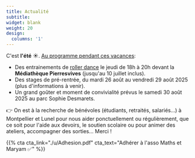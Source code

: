 ```yaml
---
title: Actualité
subtitle:
widget: blank
weight: 20
design:
  columns: '1'
---
```


C'est <b>l'été</b> ☀️. [Au programme pendant ces vacances](https://www.mathsetmaryam.fr/asso/vacances-scolaires/):
* Des entrainements de [roller dance](https://www.mathsetmaryam.fr/c/roller/) le jeudi de 18h à 20h devant la <b>Médiathèque Pierresvives</b> (jusqu'au 10 juillet inclus).
* Des stages de pré-rentrée, du mardi 26 août au vendredi 29 août 2025 (plus d'informations à venir).
* Un grand goûter et moment de convivialité prévus le samedi 30 août 2025 au parc Sophie Desmarets.

<!--
Le [soutien scolaire](https://www.mathsetmaryam.fr/asso/soutien-scolaire-montpellier/) à la <b>Médiathèque Pierresvives</b> reprendra le mercredi 30 avril et le vendredi 9 mai, de 17h à 19h, pour les <b>lycéens</b>. Le [soutien scolaire](https://www.mathsetmaryam.fr/asso/soutien-scolaire-montpellier/) à la <b>Maison Pour Tous Louis Feuillade</b> reprendra le jeudi 15 mai, de 17h à 18h pour les <b>primaires</b> et de 18h à 19h pour les <b>collégiens</b>.

L'association Maths et Maryam est [reconnue d'intérêt général, à caractère éducatif](https://www.mathsetmaryam.fr/u/DGFIP_34_avis_favorable.pdf) par la Direction générale des Finances publiques de l'Hérault. Nous pouvons délivrer des reçus fiscaux à nos donateurs. Vous pouvez nous soutenir sur [Hello Asso](https://www.helloasso.com/associations/maths-et-maryam) 😊.
Aussi, l'association est [lauréate du 1er budget participatif de la ville de Montpellier](https://www.mathsetmaryam.fr/u/BP_Montpellier_avis_favorable.pdf). Merci pour vos votes pour le projet [Roller Dance Montpellier](https://participer.montpellier.fr/budget-participatif/roller-dance-montpellier) et à la ville de Montpellier pour son soutien. Le [contrat d'engagement républicain](https://www.mathsetmaryam.fr/u/BP_Montpellier_contrat_engagement_republicain.pdf) est disponible sur notre site. Merci également à Precy de l'[asso Roll School](https://www.rollschool.net/) pour son soutien à la réalisation du projet. On travaille sur une programmation de [roller danse](https://www..fr/c/roller/) pour l'été 2025.

Enfin, nous avons mis en ligne nos premières [cartes sur le site ign.fr](https://macarte.ign.fr/utilisateur/Association-Maths-et-Maryam_RDjB). Cette [carte des voies de Montpellier Mediterranée Metropole](https://macarte.ign.fr/carte/Y85I3R/Analyse-de-genre-des-voies-de-Montpellier-Mediterranee-Metropole) par exemple fait ressortir le nom de Maryam Mirzakhani à qui nous rendons hommage. Nous avons également produit [une carte pour une chasse au trésor au Lac des Garrigues](https://macarte.ign.fr/carte/i6Lpyy/Chasse-aux-tresors-du-Lac-des-Garrigues) prévue en mai 2025.-->

👉 On est à la recherche de bénévoles (étudiants, retraités, salariés...) à Montpellier et Lunel pour nous aider ponctuellement ou régulièrement, que ce soit pour l'aide aux devoirs, le soutien scolaire ou pour animer des ateliers, accompagner des sorties... Merci !

{{% cta cta_link="./u/Adhesion.pdf" cta_text="Adhérer à l'asso Maths et Maryam ✅" %}}
